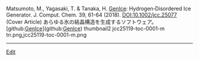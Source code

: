 ---
---
Matsumoto, M., Yagasaki, T. & Tanaka, H.
[GenIce](/GenIce): Hydrogen‐Disordered Ice Generator.
J. Comput. Chem. 39, 61-64 (2018).
[DOI:10.1002/jcc.25077](DOI:10.1002/jcc.25077) (Cover Article)
あらゆる氷の結晶構造を生成するソフトウェア。 [github:[GenIce](/GenIce)](github:[GenIce](/GenIce)) 
thumbnail2 jcc25119-toc-0001-m tn.png,jcc25119-toc-0001-m.png

----
[Edit](https://github.com/vitroid/vitroid.github.io/edit/master/MD/MYT2018.md)
